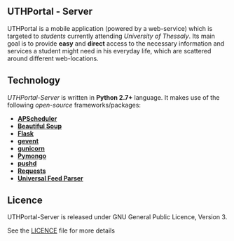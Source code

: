 ## UTHPortal - Server
UTHPortal is a mobile application (powered by a web-service) which is targeted to *students* currently attending *University of Thessaly*. Its main goal is to provide **easy** and **direct** access to the necessary information and services a student might need in his everyday life, which are scattered around different web-locations. 

## Technology
*UTHPortal-Server* is written in **Python 2.7+** language. It makes use of the following *open-source* frameworks/packages:

- **[APScheduler](https://pythonhosted.org/APScheduler/)**
- **[Beautiful Soup](http://www.crummy.com/software/BeautifulSoup/)**
- **[Flask](http://flask.pocoo.org/)**
- **[gevent](http://www.gevent.org/)**
- **[gunicorn](http://www.gunicorn.org/)**
- **[Pymongo](http://api.mongodb.org/python/current/)**
- **[pushd](http://github.com/rs/pushd)**
- **[Requests](http://docs.python-requests.org/)**
- **[Universal Feed Parser](https://pythonhosted.org/feedparser/)**

## Licence
UTHPortal-Server is released under GNU General Public Licence, Version 3.

See the [LICENCE](https://github.com/kkanellis/uthportal-server/blob/master/LICENCE.md) file for more details
